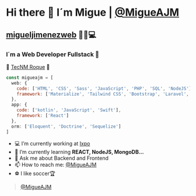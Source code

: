 # Hi there 👋 I´m Migue | [@MigueAJM](https://twitter.com/migueajm)
## [migueljimenezweb](https://migueajm.github.io/migueljimenezweb/) 🚀🔥💻
### I´m a Web Developer Fullstack 🚀

🐐  [TecNM Roque](http://www.itroque.edu.mx/) 🐐

```javascript
const migueajm = [
  web: {
    code: ['HTML', 'CSS', 'Sass', 'JavaScript', 'PHP', 'SQL', 'NodeJS'],
    framework: ['Materialize', 'Tailwind CSS', 'Bootstrap', 'Laravel', 'Tailwind', 'Symfony', 'React', 'ExpressJS']
  },
  app: {
    code: ['kotlin', 'JavaScript', 'Swift'],
    framework: ['React']
  },
  orm: ['Eloquent', 'Doctrine', 'Sequelize']
]
```
- 💻 I’m currently working at [Ixpo](https://www.infoexpo.com.mx/home/)
- 🌱 I’m currently learning **REACT, NodeJS, MongoDB...**
- 💬 Ask me about Backend and Frontend
- 📫 How to reach me: [@MigueAJM](https://twitter.com/migueajm)
- ⚽️ I like soccer🏆 

> [@MigueAJM](https://twitter.com/migueajm)
